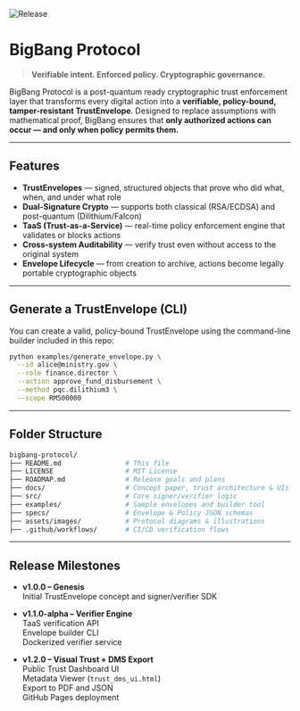 ![Release](https://img.shields.io/github/v/release/patahul/bigbang-protocol?label=Genesis%20Release&style=flat-square)

# BigBang Protocol

> **Verifiable intent. Enforced policy. Cryptographic governance.**

BigBang Protocol is a post-quantum ready cryptographic trust enforcement layer that transforms every digital action into a **verifiable, policy-bound, tamper-resistant TrustEnvelope**. Designed to replace assumptions with mathematical proof, BigBang ensures that **only authorized actions can occur — and only when policy permits them.**

---

## Features

- **TrustEnvelopes** — signed, structured objects that prove who did what, when, and under what role  
- **Dual-Signature Crypto** — supports both classical (RSA/ECDSA) and post-quantum (Dilithium/Falcon)  
- **TaaS (Trust-as-a-Service)** — real-time policy enforcement engine that validates or blocks actions  
- **Cross-system Auditability** — verify trust even without access to the original system  
- **Envelope Lifecycle** — from creation to archive, actions become legally portable cryptographic objects  

---

## Generate a TrustEnvelope (CLI)

You can create a valid, policy-bound TrustEnvelope using the command-line builder included in this repo:

```bash
python examples/generate_envelope.py \
  --id alice@ministry.gov \
  --role finance.director \
  --action approve_fund_disbursement \
  --method pqc.dilithium3 \
  --scope RM500000
```

---

## Folder Structure

```bash
bigbang-protocol/
├── README.md                # This file
├── LICENSE                  # MIT License
├── ROADMAP.md               # Release goals and plans
├── docs/                    # Concept paper, trust architecture & UIs
├── src/                     # Core signer/verifier logic
├── examples/                # Sample envelopes and builder tool
├── specs/                   # Envelope & Policy JSON schemas
├── assets/images/           # Protocol diagrams & illustrations
├── .github/workflows/       # CI/CD verification flows
```

---

## Release Milestones

- **v1.0.0 – Genesis**  
  Initial TrustEnvelope concept and signer/verifier SDK

- **v1.1.0-alpha – Verifier Engine**  
  TaaS verification API  
  Envelope builder CLI  
  Dockerized verifier service

- **v1.2.0 – Visual Trust + DMS Export**  
  Public Trust Dashboard UI  
  Metadata Viewer (`trust_dms_ui.html`)  
  Export to PDF and JSON  
  GitHub Pages deployment